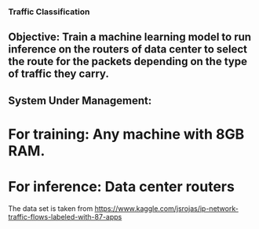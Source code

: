 ### Traffic Classification

## Objective: Train a machine learning model to run inference on the routers of data center to select the route for the packets depending on the type of traffic they carry.

## System Under Management:
# For training: Any machine with 8GB RAM.
# For inference: Data center routers

The data set is taken from https://www.kaggle.com/jsrojas/ip-network-traffic-flows-labeled-with-87-apps
